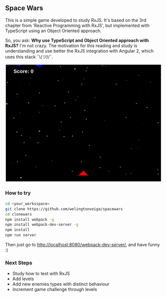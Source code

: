 ## Space Wars

This is a simple game developed to study RxJS. It's based on the 3rd chapter from 'Reactive Programming with RxJS', but implemented with TypeScript using an Object Oriented approach. 

So, you ask: **Why use TypeScript and Object Oriented approach with RxJS?** I'm not crazy. The motivation for this reading and study is understanding and use better the RxJS integration with Angular 2, which uses this stack ¯\\_(ツ)_/¯.


![spaceship](spaceship.gif)

### How to try

```bash
cd <your_worksspace>
git clone https://github.com/welingtonveiga/spacewars
cd clonewars
npm install webpack -g
npm install webpack-dev-server -g
npm install
npm run server
```
Then just go to [http://localhost:8080/webpack-dev-server/](http://localhost:8080/webpack-dev-server/), and have funny :)


### Next Steps
* Study how to test with RxJS
* Add levels
* Add new enemies types with distinct behaviour
* Increment game challenge through levels